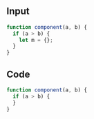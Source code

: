 
## Input

```javascript
function component(a, b) {
  if (a > b) {
    let m = {};
  }
}

```

## Code

```javascript
function component(a, b) {
  if (a > b) {
  }
}

```
      